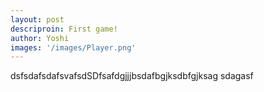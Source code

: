 ```yaml
---
layout: post
descriproin: First game!
author: Yoshi
images: '/images/Player.png'
---
```

dsfsdafsdafsvafsdSDfsafdgjjjbsdafbgjksdbfgjksag sdagasf